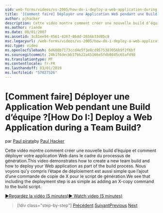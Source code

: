 ```yaml
---
uid: web-forms/videos/vs-2005/how-do-i-deploy-a-web-application-during-a-team-build
title: '[Comment faire] Déployer une Application Web pendant une Build d’équipe ? | Microsoft Docs'
author: pjhacker
description: Cette vidéo montre comment créer une nouvelle build d’équipe et comment déployer votre application Web dans le cadre du processus de génération. Nous voyons qu’y compris la déployez...
ms.author: riande
ms.date: 08/01/2007
ms.assetid: 3c81ee94-4561-4267-864d-2656b33d95c9
msc.legacyurl: /web-forms/videos/vs-2005/how-do-i-deploy-a-web-application-during-a-team-build
msc.type: video
ms.openlocfilehash: 6d608b7173ccd4e5f3e8cd9575387056b9f2f6bf
ms.sourcegitcommit: 24b1f6decbb17bb22a45166e5fdb0845c65af498
ms.translationtype: MT
ms.contentlocale: fr-FR
ms.lasthandoff: 03/01/2019
ms.locfileid: "57027526"
---
```

<a name="how-do-i-deploy-a-web-application-during-a-team-build"></a><span data-ttu-id="f8898-105">[Comment faire] Déployer une Application Web pendant une Build d’équipe ?</span><span class="sxs-lookup"><span data-stu-id="f8898-105">[How Do I:] Deploy a Web Application during a Team Build?</span></span>
====================
<span data-ttu-id="f8898-106">par [Paul pirate](https://github.com/pjhacker)</span><span class="sxs-lookup"><span data-stu-id="f8898-106">by [Paul Hacker](https://github.com/pjhacker)</span></span>

<span data-ttu-id="f8898-107">Cette vidéo montre comment créer une nouvelle build d’équipe et comment déployer votre application Web dans le cadre du processus de génération.</span><span class="sxs-lookup"><span data-stu-id="f8898-107">This video demonstrates how to create a new team build and how to deploy your Web application as part of the build process.</span></span> <span data-ttu-id="f8898-108">Nous voyons qu’y compris l’étape de déploiement est aussi simple que l’ajout d’une commande de copie de X pour le script de génération.</span><span class="sxs-lookup"><span data-stu-id="f8898-108">We see that including the deployment step is as simple as adding an X-copy command to the build script.</span></span>

[<span data-ttu-id="f8898-109">&#9654;Regardez la vidéo (5 minutes)</span><span class="sxs-lookup"><span data-stu-id="f8898-109">&#9654; Watch video (5 minutes)</span></span>](https://channel9.msdn.com/Blogs/ASP-NET-Site-Videos/how-do-i-deploy-a-web-application-during-a-team-build)

> [!div class="step-by-step"]
> <span data-ttu-id="f8898-110">[Précédent](how-do-i-automate-testing-using-team-build.md)
> [Suivant](how-do-i-run-unit-tests-against-a-deployed-database.md)</span><span class="sxs-lookup"><span data-stu-id="f8898-110">[Previous](how-do-i-automate-testing-using-team-build.md)
[Next](how-do-i-run-unit-tests-against-a-deployed-database.md)</span></span>
